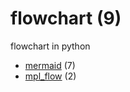 # flowchart (9)
flowchart in python

+ [mermaid](mermaid/README.md) (7)
+ [mpl_flow](mpl_flow/README.md) (2)
